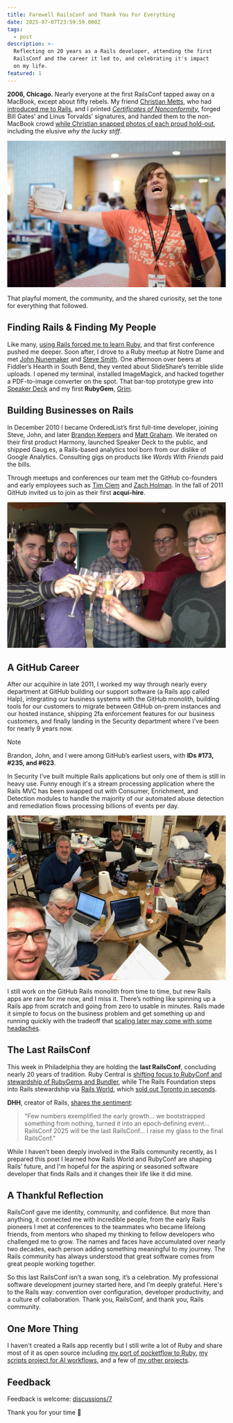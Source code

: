 ```yaml
---
title: Farewell RailsConf and Thank You For Everything
date: 2025-07-07T23:59:59.000Z
tags:
  - post
description: >-
  Reflecting on 20 years as a Rails developer, attending the first
  RailsConf and the career it led to, and celebrating it's impact
  on my life.
featured: 1
---
```


**2006, Chicago.** Nearly everyone at the first RailsConf tapped away on a MacBook, except about fifty rebels. My friend [Christian Metts](http://mintchaos.com), who had [introduced me to Rails](https://jonmagic.com/posts/ten-years-a-software-engineer/), and I printed [*Certificates of Nonconformity*](/images/posts/farewell-railsconf-and-thank-you-for-everything/certificate.webp), forged Bill Gates’ and Linus Torvalds’ signatures, and handed them to the non-MacBook crowd [while Christian snapped photos of each proud hold-out](https://www.flickr.com/photos/mintchaos/albums/72157594176520552/), including the elusive *why the lucky stiff*.

![why the lucky stiff holding a certificate of nonconformity](/images/posts/farewell-railsconf-and-thank-you-for-everything/why-the-lucky-stiff.webp)

That playful moment, the community, and the shared curiosity, set the tone for everything that followed.

## Finding Rails & Finding My People

Like many, [using Rails forced me to learn Ruby](https://jonmagic.com/posts/ten-years-a-software-engineer/), and that first conference pushed me deeper. Soon after, I drove to a Ruby meetup at Notre Dame and met [John Nunemaker](https://johnnunemaker.com) and [Steve Smith](https://orderedlist.com). One afternoon over beers at Fiddler’s Hearth in South Bend, they vented about SlideShare’s terrible slide uploads. I opened my terminal, installed ImageMagick, and hacked together a PDF-to-image converter on the spot. That bar-top prototype grew into [Speaker Deck](https://speakerdeck.com) and my first **RubyGem**, [Grim](https://jonmagic.com/posts/grim/).

## Building Businesses on Rails

In December 2010 I became OrderedList’s first full-time developer, joining Steve, John, and later [Brandon Keepers](https://opensoul.org/) and [Matt Graham](https://madebygraham.com/). We iterated on their first product Harmony, launched Speaker Deck to the public, and shipped Gaug.es, a Rails-based analytics tool born from our dislike of Google Analytics. Consulting gigs on products like *Words With Friends* paid the bills.

Through meetups and conferences our team met the GitHub co-founders and early employees such as [Tim Clem](https://adaptivepatchwork.com/) and [Zach Holman](https://zachholman.com/). In the fall of 2011 GitHub invited us to join as their first **acqui-hire**.

![OrderedList joins GitHub](/images/posts/farewell-railsconf-and-thank-you-for-everything/orderedlist-joins-github.webp)

## A GitHub Career

After our acquihire in late 2011, I worked my way through nearly every department at GitHub building our support software (a Rails app called Halp), integrating our business systems with the GitHub monolith, building tools for our customers to migrate between GitHub on-prem instances and our hosted instance, shipping 2fa enforcement features for our business customers, and finally landing in the Security department where I've been for nearly 9 years now.

> [!NOTE]
> Brandon, John, and I were among GitHub’s earliest users, with **IDs #173, #235, and #623**.

In Security I've built multiple Rails applications but only one of them is still in heavy use. Funny enough it's a stream processing application where the Rails MVC has been swapped out with Consumer, Enrichment, and Detection modules to handle the majority of our automated abuse detection and remediation flows processing billions of events per day.

![building hamzo at an offsite](/images/posts/farewell-railsconf-and-thank-you-for-everything/building-hamzo-at-an-offsite.webp)

I still work on the GitHub Rails monolith from time to time, but new Rails apps are rare for me now, and I miss it. There’s nothing like spinning up a Rails app from scratch and going from zero to usable in minutes. Rails made it simple to focus on the business problem and get something up and running quickly with the tradeoff that [scaling later may come with some headaches](https://github.com/jonmagic/arca).

## The Last RailsConf

This week in Philadelphia they are holding the **last RailsConf**, concluding nearly 20 years of tradition. Ruby Central is [shifting focus to RubyConf and stewardship of RubyGems and Bundler](https://rubycentral.org/news/announcing-railsconf-2025-and-a-new-chapter-for-ruby-central-events/), while The Rails Foundation steps into Rails stewardship via [Rails World](https://rubyonrails.org/world/), which [sold out Toronto in seconds](https://www.linkedin.com/posts/david-heinemeier-hansson-374b18221_the-first-rails-world-sold-out-in-45-minutes-activity-7328326453291307008--DPg/).

**DHH**, creator of Rails, [shares the sentiment](https://world.hey.com/dhh/the-last-railsconf-c6188593):

> "Few numbers exemplified the early growth… we bootstrapped something from nothing, turned it into an epoch‑defining event… RailsConf 2025 will be the last RailsConf… I raise my glass to the final RailsConf."

While I haven’t been deeply involved in the Rails community recently, as I prepared this post I learned how Rails World and RubyConf are shaping Rails’ future, and I'm hopeful for the aspiring or seasoned software developer that finds Rails and it changes their life like it did mine.

## A Thankful Reflection

RailsConf gave me identity, community, and confidence. But more than anything, it connected me with incredible people, from the early Rails pioneers I met at conferences to the teammates who became lifelong friends, from mentors who shaped my thinking to fellow developers who challenged me to grow. The names and faces have accumulated over nearly two decades, each person adding something meaningful to my journey. The Rails community has always understood that great software comes from great people working together.

So this last RailsConf isn’t a swan song, it’s a celebration. My professional software development journey started here, and I’m deeply grateful. Here's to the Rails way: convention over configuration, developer productivity, and a culture of collaboration. Thank you, RailsConf, and thank you, Rails community.

## One More Thing

I haven't created a Rails app recently but I still write a lot of Ruby and share most of it as open source including [my port of pocketflow to Ruby](https://github.com/jonmagic/pocketflow-ruby), [my scripts project for AI workflows](https://github.com/jonmagic/scripts), and a few of [my other projects](https://jonmagic.com/projects/).

## Feedback

Feedback is welcome: [discussions/7](https://github.com/jonmagic/jonmagic.com/discussions/7)

Thank you for your time :pray:
